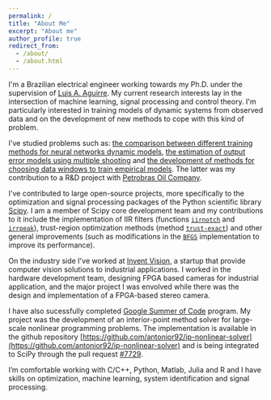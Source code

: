 ```yaml
---
permalink: /
title: "About Me"
excerpt: "About me"
author_profile: true
redirect_from: 
  - /about/
  - /about.html
---
```


I'm a Brazilian electrical engineer working towards my Ph.D. under the supervision of [Luis A. Aguirre](https://scholar.google.com.br/citations?user=_zkC6_kAAAAJ&hl=en). My current research interests lay in the intersection of machine learning, signal processing and control theory. I'm particularly interested in training models of dynamic systems from observed data and on the development of new methods to cope with this kind of problem.

I've studied problems such as: [the comparison between different training methods for neural networks dynamic models](https://arxiv.org/abs/1706.07119), [the estimation of output error models using multiple shooting](http://www.sciencedirect.com/science/article/pii/S2405896317332469) and [the development of methods for choosing data windows to train empirical models](http://www.sciencedirect.com/science/article/pii/S2405896315008915). The latter was my contribution to a R&D project with [Petrobras Oil Company](http://www.petrobras.com.br/en/).

I've contributed to large open-source projects, more specifically to the optimization and signal processing packages of the Python scientific library [Scipy](https://www.scipy.org/scipylib/index.html). I am a member of Scipy core development team and my contributions to it include the implementation of IIR filters (functions [``iirnotch``](http://scipy.github.io/devdocs/generated/scipy.signal.iirnotch.html#scipy.signal.iirnotch) and [``irrpeak``](http://scipy.github.io/devdocs/generated/scipy.signal.iirpeak.html#scipy.signal.iirpeak)), trust-region optimization methods (method [``trust-exact``](http://scipy.github.io/devdocs/optimize.minimize-trustexact.html)) and other general improvements (such as modifications in the [``BFGS``](http://scipy.github.io/devdocs/optimize.minimize-bfgs.html) implementation to improve its performance). 

On the industry side I've worked at [Invent Vision](http://www.ivision.ind.br), a startup that provide computer vision solutions to industrial applications. I worked in the hardware development team, designing FPGA based cameras for industrial application, and the major project I was envolved while there was the design and implementation of a FPGA-based stereo camera.

I have also sucessfully completed [Google Summer of Code](https://summerofcode.withgoogle.com) program. My project was the development of an interior-point method solver for large-scale nonlinear programming problems. The implementation is available in the github repository [https://github.com/antonior92/ip-nonlinear-solver](https://github.com/antonior92/ip-nonlinear-solver) and is being integrated to SciPy through the pull request [\#7729](https://github.com/scipy/scipy/pull/7729).

I’m comfortable working with C/C++, Python, Matlab, Julia and R and I have skills on optimization, machine learning, system identification and signal processing.


